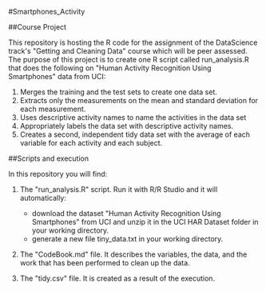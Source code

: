 #Smartphones_Activity

##Course Project

This repository is hosting the R code for the assignment of the DataScience track's "Getting and Cleaning Data" course which will be peer assessed. The purpose of this project is to create one R script called run_analysis.R that does the following on "Human Activity Recognition Using Smartphones" data from UCI:

  1. Merges the training and the test sets to create one data set.
  2. Extracts only the measurements on the mean and standard deviation for each measurement.
  3. Uses descriptive activity names to name the activities in the data set
  4. Appropriately labels the data set with descriptive activity names.
  5. Creates a second, independent tidy data set with the average of each variable for each activity and each subject.

##Scripts and execution

In this repository you will find:

  1. The "run_analysis.R" script.
     Run it with R/R Studio and it will automatically:
     - download the dataset "Human Activity Recognition Using Smartphones" from UCI and unzip it in the UCI HAR Dataset folder in your working directory. 
     - generate a new file tiny_data.txt in your working directory.
     
  2. The "CodeBook.md" file.
     It describes the variables, the data, and the work that has been performed to clean up the data.
  
  3. The "tidy.csv" file.
     It is created as a result of the execution.
